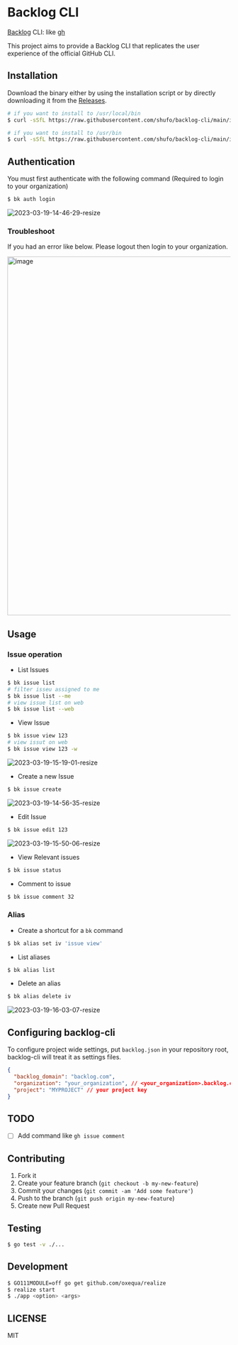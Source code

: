 # Backlog CLI

[Backlog](https://backlog.com/) CLI: like [gh](https://cli.github.com/)

This project aims to provide a Backlog CLI that replicates the user experience of the official GitHub CLI.

## Installation

Download the binary either by using the installation script or by directly downloading it from the [Releases](https://github.com/shufo/backlog-cli/releases).

```bash
# if you want to install to /usr/local/bin
$ curl -sSfL https://raw.githubusercontent.com/shufo/backlog-cli/main/install.sh  | sudo sh -s - -b /usr/local/bin

# if you want to install to /usr/bin
$ curl -sSfL https://raw.githubusercontent.com/shufo/backlog-cli/main/install.sh  | sudo sh -s - -b /usr/bin
```

## Authentication

You must first authenticate with the following command (Required to login to your organization)

```bash
$ bk auth login
```

![2023-03-19-14-46-29-resize](https://user-images.githubusercontent.com/1641039/226156355-46404529-a869-45b6-9d90-fef45c8ab699.gif)

### Troubleshoot

If you had an error like below. Please logout then login to your organization.

<img width="808" alt="image" src="https://user-images.githubusercontent.com/1641039/226149627-fa45605a-3698-40e3-a0c7-f9844221398a.png">

## Usage

### Issue operation

- List Issues

```bash
$ bk issue list
# filter isseu assigned to me
$ bk issue list --me
# view issue list on web
$ bk issue list --web
```

- View Issue

```bash
$ bk issue view 123
# view issut on web
$ bk issue view 123 -w
```

![2023-03-19-15-19-01-resize](https://user-images.githubusercontent.com/1641039/226157765-ffdb7490-7674-4031-a92b-5376236d3e4f.gif)

- Create a new Issue

```bash
$ bk issue create
```

![2023-03-19-14-56-35-resize](https://user-images.githubusercontent.com/1641039/226156978-4658223d-d172-4522-a7b4-9ea04adf8f05.gif)

- Edit Issue

```bash
$ bk issue edit 123
```

![2023-03-19-15-50-06-resize](https://user-images.githubusercontent.com/1641039/226159273-810e430a-2d0a-40ce-b578-57bb5dc34a8f.gif)

- View Relevant issues

```bash
$ bk issue status
```

- Comment to issue

```bash
$ bk issue comment 32
```

### Alias

- Create a shortcut for a `bk` command

```bash
$ bk alias set iv 'issue view'
```

- List aliases

```bash
$ bk alias list
```

- Delete an alias

```bash
$ bk alias delete iv
```

![2023-03-19-16-03-07-resize](https://user-images.githubusercontent.com/1641039/226159757-6441d5b8-b70f-4371-9ae8-2eabe8db0993.gif)

## Configuring backlog-cli

To configure project wide settings, put `backlog.json` in your repository root, backlog-cli will treat it as settings files.

```json
{
  "backlog_domain": "backlog.com",
  "organization": "your_organization", // <your_organization>.backlog.com
  "project": "MYPROJECT" // your project key
}
```

## TODO

- [ ] Add command like `gh issue comment`

## Contributing

1.  Fork it
2.  Create your feature branch (`git checkout -b my-new-feature`)
3.  Commit your changes (`git commit -am 'Add some feature'`)
4.  Push to the branch (`git push origin my-new-feature`)
5.  Create new Pull Request

## Testing

```bash
$ go test -v ./...
```

## Development

```bash
$ GO111MODULE=off go get github.com/oxequa/realize
$ realize start
$ ./app <option> <args>
```

## LICENSE

MIT

